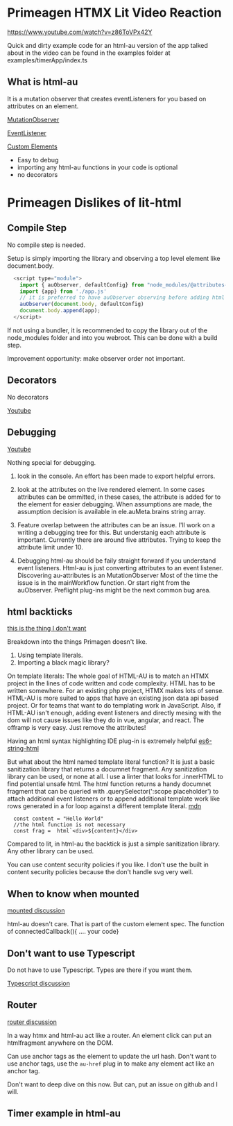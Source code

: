# Primeagen HTMX Lit Video Reaction

https://www.youtube.com/watch?v=z86ToVPx42Y

Quick and dirty example code for an html-au version of the app talked about in the video can be found in the examples folder at examples/timerApp/index.ts

## What is html-au
It is a mutation observer that creates eventListeners for you based on attributes on an element.

[MutationObserver](https://developer.mozilla.org/en-US/docs/Web/API/MutationObserver)

[EventListener](https://developer.mozilla.org/en-US/docs/Web/API/EventTarget/addEventListener)

[Custom Elements](https://developer.mozilla.org/en-US/docs/Web/API/Web_components/Using_custom_elements)

- Easy to debug
- importing any html-au functions in your code is optional
- no decorators

# Primeagen Dislikes of lit-html

## Compile Step

No compile step is needed.

Setup is simply importing the library and observing a top level element like document.body.

```js
  <script type="module">
    import { auObserver, defaultConfig} from "node_modules/@attributes-unlimited/html-au/dist/browser/js/index.js";
    import {app} from './app.js'
    // it is preferred to have auObserver observing before adding html to the body. YMMV if you add html then observe
    auObserver(document.body, defaultConfig)
    document.body.append(app);
  </script>
```

If not using a bundler, it is recommended to copy the library out of the node_modules folder and into you webroot. This can be done with a build step.

Improvement opportunity: make observer order not important.

## Decorators
No decorators

[Youtube](https://www.youtube.com/watch?v=z86ToVPx42Y&t=9m25s)


## Debugging

[Youtube](https://www.youtube.com/watch?v=z86ToVPx42Y&t=14m00s)

Nothing special for debugging.
1. look in the console. An effort has been made to export helpful errors.

2. look at the attributes on the live rendered element. In some cases attributes can be ommitted, in these cases, the attribute is added for to the element for easier debugging. When assumptions are made, the assumption decision is available in ele.auMeta.brains string array.

3. Feature overlap between the attributes can be an issue. I'll work on a writing a debugging tree for this. But understanig each attribute is important. Currently there are around five attributes. Trying to keep the attribute limit under 10.

4. Debugging html-au should be faily straight forward if you understand event listeners. Html-au is just converting attributes to an event listener. Discovering au-attributes is an MutationObserver Most of the time the issue is in the mainWorkflow function. Or start right from the auObserver. Preflight plug-ins might be the next common bug area.


## html backticks
[this is the thing I don't want](https://www.youtube.com/watch?v=z86ToVPx42Y&t=24m33s)

Breakdown into the things Primagen doesn't like.

1. Using template literals.
2. Importing a black magic library?

On template literals: The whole goal of HTML-AU is to match an HTMX project in the lines of code written and code complexity. HTML has to be written somewhere. For an existing php project, HTMX makes lots of sense. HTML-AU is more suited to apps that have an existing json data api based project. Or for teams that want to do templating work in JavaScript. Also, if HTML-AU isn't enough, adding event listeners and directly mesing with the dom will not cause issues like they do in vue, angular, and react. The offramp is very easy. Just remove the attributes!

Having an html syntax highlighting IDE plug-in is extremely helpful [es6-string-html](https://marketplace.visualstudio.com/items?itemName=Tobermory.es6-string-html)

But what about the html named template literal function? It is just a basic sanitization library that returns a documnet fragment. Any sanitization library can be used, or none at all. I use a linter that looks for .innerHTML to find potential unsafe html. The html function returns a handy documnet fragment that can be queried with .querySelector(':scope placeholder') to attach additional event listeners or to append additional template work like rows generated in a for loop against a different template literal.
[mdn](https://developer.mozilla.org/en-US/docs/Web/JavaScript/Reference/Template_literals)

```
  const content = "Hello World"
  //the html function is not necessary
  const frag =  html`<div>${content}</div>
```

Compared to lit, in html-au the backtick is just a simple sanitization library. Any other library can be used.

You can use content security policies if you like. I don't use the built in content security policies because the don't handle svg very well.


## When to know when mounted
[mounted discussion](https://www.youtube.com/watch?v=z86ToVPx42Y&t=25m40s)

html-au doesn't care. That is part of the custom element spec. The function of connectedCallback(){ .... your code}


## Don't want to use Typescript
Do not have to use Typescript. Types are there if you want them.

[Typescript discussion](https://www.youtube.com/watch?v=z86ToVPx42Y&t=28m25s)


## Router
[router discussion](https://www.youtube.com/watch?v=z86ToVPx42Y&t=31m48s)

In a way htmx and html-au act like a router. An element click can put an htmlfragment anywhere on the DOM. 

Can use anchor tags as the element to update the url hash. Don't want to use anchor tags, use the ```au-href``` plug in to make any element act like an anchor tag.

Don't want to deep dive on this now. But can, put an issue on github and I will.

## Timer example in html-au




